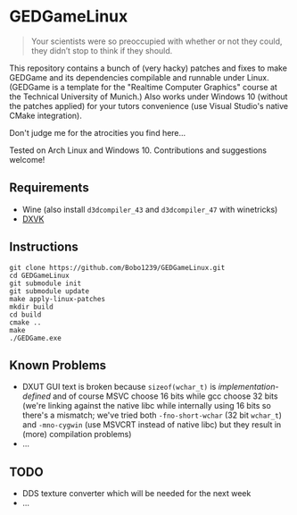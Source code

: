 # GEDGameLinux

> Your scientists were so preoccupied with whether or not they could, they
> didn’t stop to think if they should.

This repository contains a bunch of (very hacky) patches and fixes to make
GEDGame and its dependencies compilable and runnable under Linux. (GEDGame
is a template for the "Realtime Computer Graphics" course at the Technical
University of Munich.) Also works under Windows 10 (without the patches
applied) for your tutors convenience (use Visual Studio's native CMake
integration).

Don't judge me for the atrocities you find here...

Tested on Arch Linux and Windows 10. Contributions and suggestions welcome!

## Requirements
- Wine (also install `d3dcompiler_43` and `d3dcompiler_47` with winetricks)
- [DXVK](https://github.com/doitsujin/dxvk)

## Instructions
```
git clone https://github.com/Bobo1239/GEDGameLinux.git
cd GEDGameLinux
git submodule init
git submodule update
make apply-linux-patches
mkdir build
cd build
cmake ..
make
./GEDGame.exe
```

## Known Problems
- DXUT GUI text is broken because `sizeof(wchar_t)` is _implementation-defined_
  and of course MSVC choose 16 bits while gcc choose 32 bits (we're linking
  against the native libc while internally using 16 bits so there's a mismatch;
  we've tried both `-fno-short-wchar` (32 bit `wchar_t`) and  `-mno-cygwin` (use
  MSVCRT instead of native libc) but they result in (more) compilation problems)
- ...

## TODO
- DDS texture converter which will be needed for the next week
- ...
